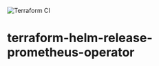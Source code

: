 ![Terraform CI](https://github.com/OpenQAI/terraform-helm-release-prometheus-operator/workflows/Terraform%20CI/badge.svg?branch=master)
# terraform-helm-release-prometheus-operator

